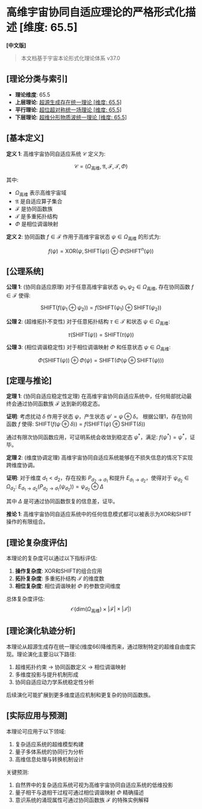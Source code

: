 # 高维宇宙协同自适应理论的严格形式化描述 [维度: 65.5]

**[中文版]**

> 本文档基于宇宙本论形式化理论体系 v37.0

## [理论分类与索引]

- **理论维度**: 65.5
- **上层理论**: [超源生成存在统一理论 [维度: 65.5]](formal_theory_hypergenesis_existential_unification.md)
- **平行理论**: [超位超对称统一场理论 [维度: 65.5]](formal_theory_hyperposition_hypersymmetry_unified_field.md)
- **下层理论**: [超维分形物质波统一理论 [维度: 65.5]](formal_theory_hyperdimensional_fractal_matter_wave_unification.md)

## [基本定义]

**定义 1**: 高维宇宙协同自适应系统 $\mathcal{C}$ 定义为:

$$\mathcal{C} = (\Omega_{\text{高维}}, \mathfrak{A}, \mathcal{F}, \mathcal{T}, \Phi)$$

其中:
- $\Omega_{\text{高维}}$ 表示高维宇宙域
- $\mathfrak{A}$ 是自适应算子集合
- $\mathcal{F}$ 是协同函数族
- $\mathcal{T}$ 是多重拓扑结构
- $\Phi$ 是相位调谐映射

**定义 2**: 协同函数 $f \in \mathcal{F}$ 作用于高维宇宙状态 $\psi \in \Omega_{\text{高维}}$ 的形式为:

$$f(\psi) = \text{XOR}(\psi, \text{SHIFT}(\psi)) \oplus \Phi(\text{SHIFT}^n(\psi))$$

## [公理系统]

**公理 1**: (协同自适应原理) 对于任意高维宇宙状态 $\psi_1, \psi_2 \in \Omega_{\text{高维}}$, 存在协同函数 $f \in \mathcal{F}$ 使得:

$$\text{SHIFT}(f(\psi_1 \oplus \psi_2)) = f(\text{SHIFT}(\psi_1) \oplus \text{SHIFT}(\psi_2))$$

**公理 2**: (超维拓扑不变性) 对于任意拓扑结构 $\tau \in \mathcal{T}$ 和状态 $\psi \in \Omega_{\text{高维}}$:

$$\tau(\text{SHIFT}(\psi)) = \text{SHIFT}(\tau(\psi))$$

**公理 3**: (相位调谐稳定性) 对于相位调谐映射 $\Phi$ 和任意状态 $\psi \in \Omega_{\text{高维}}$:

$$\Phi(\text{SHIFT}(\psi)) \oplus \Phi(\psi) = \text{SHIFT}(\Phi(\psi \oplus \text{SHIFT}(\psi)))$$

## [定理与推论]

**定理 1**: (协同自适应稳定性定理) 在高维宇宙协同自适应系统中，任何局部扰动最终会通过协同函数族 $\mathcal{F}$ 达到新的稳定态。

**证明**:
考虑扰动 $\delta$ 作用于状态 $\psi$，产生状态 $\psi' = \psi \oplus \delta$。
根据公理1，存在协同函数 $f$ 使得:
$\text{SHIFT}(f(\psi \oplus \delta)) = f(\text{SHIFT}(\psi) \oplus \text{SHIFT}(\delta))$

通过有限次协同函数应用，可证明系统会收敛到稳定态 $\psi^*$，满足:
$f(\psi^*) = \psi^*$，证毕。

**定理 2**: (维度协调定理) 高维宇宙协同自适应系统能够在不损失信息的情况下实现跨维度协调。

**证明**:
对于维度 $d_1 < d_2$，存在投影 $P_{d_2 \to d_1}$ 和提升 $E_{d_1 \to d_2}$，使得对于 $\psi_{d_2} \in \Omega_{d_2}$:
$E_{d_1 \to d_2}(P_{d_2 \to d_1}(\psi_{d_2})) = \psi_{d_2} \oplus \Delta$

其中 $\Delta$ 是可通过协同函数恢复的信息差，证毕。

**推论 1**: 高维宇宙协同自适应系统中的任何信息模式都可以被表示为XOR和SHIFT操作的有限组合。

## [理论复杂度评估]

本理论的复杂度可以通过以下指标评估:

1. **操作复杂度**: XOR和SHIFT的组合应用
2. **拓扑复杂度**: 多重拓扑结构 $\mathcal{T}$ 的维度数
3. **相位复杂度**: 相位调谐映射 $\Phi$ 的参数空间维度

总体复杂度评估:
$$\mathcal{O}(\text{dim}(\Omega_{\text{高维}}) \times |\mathcal{F}| \times |\mathcal{T}|)$$

## [理论演化轨迹分析]

本理论从超源生成存在统一理论(维度66)降维而来，通过限制特定的超维自由度实现。理论演化主要沿以下路径:

1. 超维拓扑约束 $\to$ 协同函数定义 $\to$ 相位调谐映射
2. 多维度投影与提升机制形成
3. 协同自适应动力学系统稳定性分析

后续演化可能扩展到更多维度适应机制和更复杂的协同函数族。

## [实际应用与预测]

本理论可应用于以下领域:

1. 复杂适应系统的超维模型构建
2. 量子多体系统的协同行为分析
3. 高维信息处理与转换机制设计

关键预测:

1. 自然界中的复杂适应系统可视为高维宇宙协同自适应系统的低维投影
2. 量子相干与退相干过程可通过相位调谐映射 $\Phi$ 精确描述
3. 意识系统的涌现属性可通过协同函数族 $\mathcal{F}$ 的特殊实例解释 